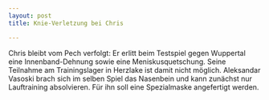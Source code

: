 ```yaml
---
layout: post
title: Knie-Verletzung bei Chris

---
```


Chris bleibt vom Pech verfolgt: Er erlitt beim Testspiel gegen Wuppertal eine Innenband-Dehnung sowie eine Meniskusquetschung. Seine Teilnahme am Trainingslager in Herzlake ist damit nicht möglich. Aleksandar Vasoski brach sich im selben Spiel das Nasenbein und kann zunächst nur Lauftraining absolvieren. Für ihn soll eine Spezialmaske angefertigt werden.


